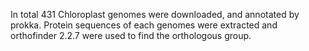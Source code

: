 In total 431 Chloroplast genomes were downloaded, and annotated by prokka.
Protein sequences of each genomes were extracted and orthofinder 2.2.7 were used to find the orthologous group.

